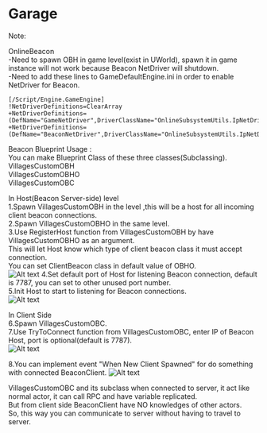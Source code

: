 # Garage

Note:

OnlineBeacon<br />
-Need to spawn OBH in game level(exist in UWorld), spawn it in game instance will not work because Beacon NetDriver will shutdown.<br />
-Need to add these lines to GameDefaultEngine.ini in order to enable NetDriver for Beacon.<br />

```
[/Script/Engine.GameEngine]
!NetDriverDefinitions=ClearArray
+NetDriverDefinitions=(DefName="GameNetDriver",DriverClassName="OnlineSubsystemUtils.IpNetDriver",DriverClassNameFallback="OnlineSubsystemUtils.IpNetDriver")
+NetDriverDefinitions=(DefName="BeaconNetDriver",DriverClassName="OnlineSubsystemUtils.IpNetDriver",DriverClassNameFallback="OnlineSubsystemUtils.IpNetDriver")
```

Beacon Blueprint Usage  :<br /> 
You can make Blueprint Class of these three classes(Subclassing).<br />
VillagesCustomOBH<br />
VillagesCustomOBHO<br />
VillagesCustomOBC<br />

In Host(Beacon Server-side) level<br />
1.Spawn VillagesCustomOBH in the level ,this will be a host for all incoming client beacon connections.<br />
2.Spawn VillagesCustomOBHO in the same level.<br />
3.Use RegisterHost function from VillagesCustomOBH by have VillagesCustomOBHO as an argument.<br />
This will let Host know which type of client beacon class it must accept connection.<br />
You can set ClientBeacon class in default value of OBHO.<br />
![Alt text](/TutorialPictures/beacon4.PNG?raw=true "default class")
4.Set default port of Host for listening Beacon connection, default is 7787, you can set to other unused port number.<br />
5.Init Host to start to listening for Beacon connections.<br />
![Alt text](/TutorialPictures/beacon1.PNG?raw=true "in level Blueprint")

In Client Side<br />
6.Spawn VillagesCustomOBC.<br />
7.Use TryToConnect function from VillagesCustomOBC, enter IP of Beacon Host, port is optional(default is 7787).<br />
![Alt text](/TutorialPictures/beacon2.PNG?raw=true "client side")

8.You can implement event "When New Client Spawned" for do something with connected BeaconClient.
![Alt text](/TutorialPictures/beacon3.PNG?raw=true)

VillagesCustomOBC and its subclass when connected to server, it act like normal actor, it can call RPC and have variable replicated.<br />
But from client side BeaconClient have NO knowledges of other actors.<br />
So, this way you can communicate to server without having to travel to server.<br />

